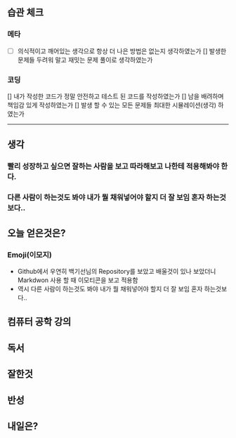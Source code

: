 ## 습관 체크

### 메타
- [ ] 의식적이고 깨어있는 생각으로 항상 더 나은 방법은 없는지 생각하였는가
[] 발생한 문제들 두려워 말고 재밋는 문제 풀이로 생각하였는가

### 코딩
[] 내가 작성한 코드가 정말 안전하고 테스트 된 코드를 작성하였는가
[] 남을 배려하며 책임감 있게 작성하였는가
[] 발생 할 수 있는 모든 문제들 최대한 시뮬레이션(생각) 하였는가

**** 
## 생각
### 빨리 성장하고 싶으면 잘하는 사람을 보고 따라해보고 나한테 적용해봐야 한다.
### 다른 사람이 하는것도 봐야 내가 뭘 채워넣어야 할지 더 잘 보임 혼자 하는것보다..

## 오늘 얻은것은?

### Emoji(이모지)
- Github에서 우연히 백기선님의 Repository를 보았고 배울것이 있나 보았더니 Markdwon 사용 할 때 이모티콘을 보고 적용함
- 역시 다른 사람이 하는것도 봐야 내가 뭘 채워넣어야 할지 더 잘 보임 혼자 하는것보다..

## 컴퓨터 공학 강의
## 독서
## 잘한것
## 반성
## 내일은?
